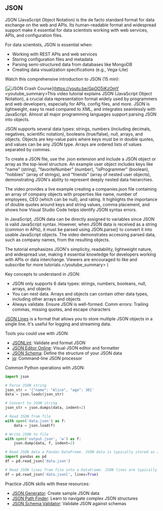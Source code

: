 ## JSON

JSON (JavaScript Object Notation) is the de facto standard format for data exchange on the web and APIs. Its human-readable format and widespread support make it essential for data scientists working with web services, APIs, and configuration files.

For data scientists, JSON is essential when:

- Working with REST APIs and web services
- Storing configuration files and metadata
- Parsing semi-structured data from databases like MongoDB
- Creating data visualization specifications (e.g., Vega-Lite)

Watch this comprehensive introduction to JSON (15 min):

[![JSON Crash Course](https://i.ytimg.com/vi_webp/GpOO5iKzOmY/sddefault.webp)](https://youtu.be/GpOO5iKzOmY
<youtube_summary>This video tutorial explains JSON (JavaScript Object Notation), a crucial data representation format widely used by programmers and web developers, especially for APIs, config files, and more. JSON is lightweight, easy to read compared to XML, and integrates seamlessly with JavaScript. Almost all major programming languages support parsing JSON into objects.

JSON supports several data types: strings, numbers (including decimals, negatives, scientific notation), booleans (true/false), null, arrays, and objects. Objects are key-value pairs where keys must be in double quotes, and values can be any JSON type. Arrays are ordered lists of values separated by commas.

To create a JSON file, use the .json extension and include a JSON object or array as the top-level structure. An example user object includes keys like "name" (string), "favoriteNumber" (number), "isProgrammer" (boolean), "hobbies" (array of strings), and "friends" (array of nested user objects), demonstrating JSON's ability to represent deeply nested data hierarchies.

The video provides a live example creating a companies.json file containing an array of company objects with properties like name, number of employees, CEO (which can be null), and rating. It highlights the importance of double quotes around keys and string values, comma placement, and shows how Visual Studio Code helps identify JSON syntax errors.

In JavaScript, JSON data can be directly assigned to variables since JSON is valid JavaScript syntax. However, when JSON data is received as a string (common in APIs), it must be parsed using JSON.parse() to convert it into usable JavaScript objects. The video demonstrates accessing parsed data, such as company names, from the resulting objects.

The tutorial emphasizes JSON's simplicity, readability, lightweight nature, and widespread use, making it essential knowledge for developers working with APIs or data interchange. Viewers are encouraged to like and subscribe for more tutorials.</youtube_summary>
)

Key concepts to understand in JSON:

- JSON only supports 6 data types: strings, numbers, booleans, null, arrays, and objects
- You can nest data. Arrays and objects can contain other data types, including other arrays and objects
- Always validate. Ensure JSON is well-formed. Comm errors: Trailing commas, missing quotes, and escape characters

[JSON Lines](https://jsonlines.org/) is a format that allows you to store multiple JSON objects in a single line.
It's useful for logging and streaming data.

Tools you could use with JSON:

- [JSONLint](https://jsonlint.com/): Validate and format JSON
- [JSON Editor Online](https://jsoneditoronline.org/): Visual JSON editor and formatter
- [JSON Schema](https://json-schema.org/): Define the structure of your JSON data
- [jq](https://stedolan.github.io/jq/): Command-line JSON processor

Common Python operations with JSON:

```python
import json

# Parse JSON string
json_str = '{"name": "Alice", "age": 30}'
data = json.loads(json_str)

# Convert to JSON string
json_str = json.dumps(data, indent=2)

# Read JSON from file
with open('data.json') as f:
    data = json.load(f)

# Write JSON to file
with open('output.json', 'w') as f:
    json.dump(data, f, indent=2)

# Read JSON data a Pandas DataFrame. JSON data is typically stored as an array of objects.
import pandas as pd
df = pd.read_json('data.json')

# Read JSON lines from file into a DataFrame. JSON lines are typically one line per object.
df = pd.read_json('data.jsonl', lines=True)
```

Practice JSON skills with these resources:

- [JSON Generator](https://json-generator.com/): Create sample JSON data
- [JSON Path Finder](https://jsonpathfinder.com/): Learn to navigate complex JSON structures
- [JSON Schema Validator](https://www.jsonschemavalidator.net/): Validate JSON against schemas
